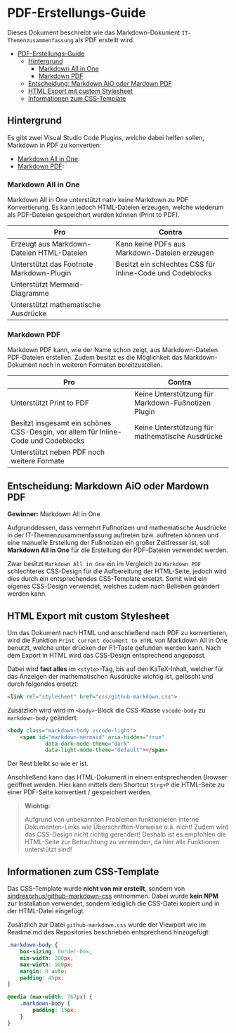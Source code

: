 # PDF-Erstellungs-Guide

Dieses Dokument beschreibt wie das Markdown-Dokument `IT-Themenzusammenfassung` als PDF erstellt wird.

- [PDF-Erstellungs-Guide](#pdf-erstellungs-guide)
	- [Hintergrund](#hintergrund)
		- [Markdown All in One](#markdown-all-in-one)
		- [Markdown PDF](#markdown-pdf)
	- [Entscheidung: Markdown AiO oder Mardown PDF](#entscheidung-markdown-aio-oder-mardown-pdf)
	- [HTML Export mit custom Stylesheet](#html-export-mit-custom-stylesheet)
	- [Informationen zum CSS-Template](#informationen-zum-css-template)

## Hintergrund

Es gibt zwei Visual Studio Code Plugins, welche dabei helfen sollen, Markdown in PDF zu konvertien:

- [Markdown All in One](https://marketplace.visualstudio.com/items?itemName=yzhang.markdown-all-in-one): 
- [Markdown PDF](https://marketplace.visualstudio.com/items?itemName=yzane.markdown-pdf): 

### Markdown All in One

Markdown All in One unterstützt nativ keine Markdown zu PDF Konvertierung. Es kann jedoch HTML-Dateien erzeugen, welche wiederum als PDF-Dateien gespeichert werden können (Print to PDF).

| Pro                                       | Contra                                                    |
| ----------------------------------------- | --------------------------------------------------------- |
| Erzeugt aus Markdown-Dateien HTML-Dateien | Kann keine PDFs aus Markdown-Dateien erzeugen             |
| Unterstützt das Footnote Markdown-Plugin  | Besitzt ein schlechtes CSS für Inline-Code und Codeblocks |
| Unterstützt Mermaid-Diagramme             |                                                           |
| Unterstützt mathematische Ausdrücke       |                                                           |

### Markdown PDF

Markdown PDF kann, wie der Name schon zeigt, aus Markdown-Dateien PDF-Dateien erstellen. Zudem besitzt es die Möglichkeit das Markdown-Dokument noch in weiteren Formaten bereitzustellen.

| Pro                                                                                | Contra                                             |
| ---------------------------------------------------------------------------------- | -------------------------------------------------- |
| Unterstützt Print to PDF                                                           | Keine Unterstützung für Markdown-Fußnotizen Plugin |
| Besitzt insgesamt ein schönes CSS-Desgin, vor allem für Inline-Code und Codeblocks | Keine Unterstützung für mathematische Ausdrücke    |
| Unterstützt neben PDF noch weitere Formate                                         |                                                    |

## Entscheidung: Markdown AiO oder Mardown PDF

**Gewinner:** Markdown All in One

Aufgrunddessen, dass vermehrt Fußnotizen und mathematische Ausdrücke in der IT-Themenzusammenfassung auftreten bzw. auftreten können und eine manuelle Erstellung der Fußnotizen ein großer Zeitfresser ist, soll **Markdown All in One** für die Erstellung der PDF-Dateien verwendet werden.

Zwar besitzt `Markdown All in One` ein im Vergleich zu `Markdown PDF` schlechteres CSS-Design für die Aufbereitung der HTML-Seite, jedoch wird dies durch ein entsprechendes CSS-Template ersetzt. Somit wird ein eigenes CSS-Design verwendet, welches zudem nach Belieben geändert werden kann.

## HTML Export mit custom Stylesheet

Um das Dokument nach HTML und anschließend nach PDF zu konvertieren, wird die Funktion `Print current document to HTML` von Markdown All in One benutzt, welche unter drücken der F1-Taste gefunden werden kann. Nach dem Export in HTML wird das CSS-Design entsprechend angepasst.

Dabei wird **fast alles** im `<style>`-Tag, bis auf den KaTeX-Inhalt, welcher für das Anzeigen der mathematischen Ausdrücke wichtig ist, gelöscht und durch folgendes ersetzt:

```html
<link rel="stylesheet" href="css/github-markdown.css">
```

Zusätzlich wird wird im `<body>`-Block die CSS-Klasse `vscode-body` zu `markdown-body` geändert:

```html
<body class="markdown-body vscode-light">
	<span id="markdown-mermaid" aria-hidden="true"
			data-dark-mode-theme="dark"
			data-light-mode-theme="default"></span>
```

Der Rest bleibt so wie er ist.

Anschließend kann das HTML-Dokument in einem entsprechenden Browser geöffnet werden. Hier kann mittels dem Shortcut `Strg+P` die HTML-Seite zu einer PDF-Seite konvertiert / gespeichert werden.

> **Wichtig:**
>
> Aufgrund von unbekannten Problemen funktionieren interne Dokumenten-Links wie Überschriften-Verweise o.ä. nicht! Zudem wird das CSS-Design nicht richtig gerendert! Deshalb ist es empfohlen die HTML-Seite zur Betrachtung zu verwenden, da hier alle Funktionen unterstützt sind!

## Informationen zum CSS-Template

Das CSS-Template wurde **nicht von mir erstellt**, sondern von [sindresorhus/github-markdown-css](https://github.com/sindresorhus/github-markdown-css/tree/main) entnommen. Dabei wurde **kein NPM** zur Installation verwendet, sondern lediglich die CSS-Datei kopiert und in der HTML-Datei eingefügt.

Zusätzlich zur Datei `github-markdown.css` wurde der Viewport wie im Readme.md des Repositories beschrieben entsprechend hinzugefügt:

```css
.markdown-body {
	box-sizing: border-box;
	min-width: 200px;
	max-width: 980px;
	margin: 0 auto;
	padding: 45px;
}

@media (max-width: 767px) {
	.markdown-body {
		padding: 15px;
	}
}
```